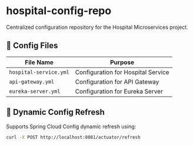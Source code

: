 # hospital-config-repo

Centralized configuration repository for the Hospital Microservices project.

## 📝 Config Files

| File Name             | Purpose                          |
|-----------------------|----------------------------------|
| `hospital-service.yml` | Configuration for Hospital Service |
| `api-gateway.yml`      | Configuration for API Gateway      |
| `eureka-server.yml`    | Configuration for Eureka Server    |

## 🔄 Dynamic Config Refresh

Supports Spring Cloud Config dynamic refresh using:
```bash
curl -X POST http://localhost:8081/actuator/refresh
